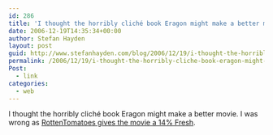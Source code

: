 ```yaml
---
id: 286
title: 'I thought the horribly cliché book Eragon might make a better movie. I was wrong as RottenTomatoes gives the movie a 14% Fresh.'
date: 2006-12-19T14:35:34+00:00
author: Stefan Hayden
layout: post
guid: http://www.stefanhayden.com/blog/2006/12/19/i-thought-the-horribly-cliche-book-eragon-might-make-a-better-movie-i-was-wrong-as-rottentomatoes-gives-the-movie-a-14-fresh/
permalink: /2006/12/19/i-thought-the-horribly-cliche-book-eragon-might-make-a-better-movie-i-was-wrong-as-rottentomatoes-gives-the-movie-a-14-fresh/
Post:
  - link
categories:
  - web
---
```

<p>I thought the horribly cliché book Eragon might make a better movie. I was wrong as <a href="http://www.rottentomatoes.com/m/eragon/">RottenTomatoes gives the movie a 14% Fresh</a>.
</p>
